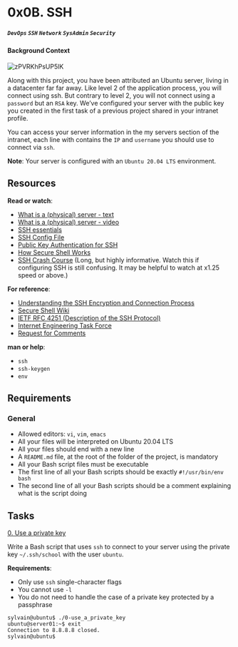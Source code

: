 # 0x0B. SSH
##### `DevOps` `SSH` `Network` `SysAdmin` `Security`

#### Background Context

![zPVRKhPsUP5lK](https://github.com/samuelselasi/alx-system_engineering-devops/assets/85158665/8fef5555-c17c-48ba-a84c-031f15023547)

Along with this project, you have been attributed an Ubuntu server, living in a datacenter far far away. Like level 2 of the application process, you will connect using ssh. But contrary to level 2, you will not connect using a `password` but an `RSA` key. We’ve configured your server with the public key you created in the first task of a previous project shared in your intranet profile.

You can access your server information in the my servers section of the intranet, each line with contains the `IP` and `username` you should use to connect via `ssh`.

**Note**: Your server is configured with an `Ubuntu 20.04 LTS` environment.

## Resources
**Read or watch**:

* [What is a (physical) server - text](https://en.wikipedia.org/wiki/Server_%28computing%29#Hardware_requirement)
* [What is a (physical) server - video](https://www.youtube.com/watch?v=B1ANfsDyjeA)
* [SSH essentials](https://www.digitalocean.com/community/tutorials/ssh-essentials-working-with-ssh-servers-clients-and-keys)
* [SSH Config File](https://www.ssh.com/academy/ssh/config)
* [Public Key Authentication for SSH](https://www.ssh.com/academy/ssh/public-key-authentication)
* [How Secure Shell Works](https://www.youtube.com/watch?v=ORcvSkgdA58)
* [SSH Crash Course](https://www.youtube.com/watch?v=hQWRp-FdTpc) (Long, but highly informative. Watch this if configuring SSH is still confusing. It may be helpful to watch at x1.25 speed or above.)

**For reference**:

* [Understanding the SSH Encryption and Connection Process](https://www.digitalocean.com/community/tutorials/understanding-the-ssh-encryption-and-connection-process)
* [Secure Shell Wiki](https://en.wikipedia.org/wiki/Secure_Shell)
* [IETF RFC 4251 (Description of the SSH Protocol)](https://www.ietf.org/rfc/rfc4251.txt)
* [Internet Engineering Task Force](https://en.wikipedia.org/wiki/Internet_Engineering_Task_Force)
* [Request for Comments](https://en.wikipedia.org/wiki/Request_for_Comments)

**man or help**:

* `ssh`
* `ssh-keygen`
* `env`

## Requirements
### General
* Allowed editors: `vi`, `vim`, `emacs`
* All your files will be interpreted on Ubuntu 20.04 LTS
* All your files should end with a new line
* A `README.md` file, at the root of the folder of the project, is mandatory
* All your Bash script files must be executable
* The first line of all your Bash scripts should be exactly `#!/usr/bin/env bash`
* The second line of all your Bash scripts should be a comment explaining what is the script doing

## Tasks

[0. Use a private key](./0-use_a_private_key)

Write a Bash script that uses `ssh` to connect to your server using the private key `~/.ssh/school` with the user `ubuntu`.

**Requirements**:

* Only use `ssh` single-character flags
* You cannot use `-l`
* You do not need to handle the case of a private key protected by a passphrase
```
sylvain@ubuntu$ ./0-use_a_private_key
ubuntu@server01:~$ exit
Connection to 8.8.8.8 closed.
sylvain@ubuntu$
```
